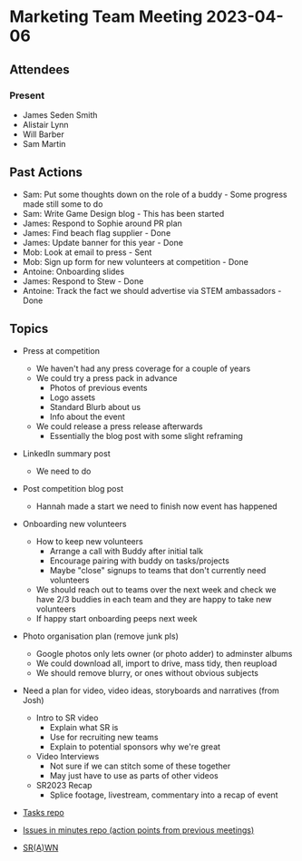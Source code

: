 # Marketing Team Meeting 2023-04-06

## Attendees

### Present

- James Seden Smith
- Alistair Lynn
- Will Barber
- Sam Martin

## Past Actions

- Sam: Put some thoughts down on the role of a buddy - Some progress made still some to do
- Sam: Write Game Design blog - This has been started
- James: Respond to Sophie around PR plan
- James: Find beach flag supplier - Done
- James: Update banner for this year - Done
- Mob: Look at email to press - Sent
- Mob: Sign up form for new volunteers at competition - Done
- Antoine: Onboarding slides
- James: Respond to Stew - Done
- Antoine: Track the fact we should advertise via STEM ambassadors - Done


## Topics


- Press at competition
    - We haven't had any press coverage for a couple of years
    - We could try a press pack in advance
        - Photos of previous events
        - Logo assets
        - Standard Blurb about us
        - Info about the event
    - We could release a press release afterwards
        - Essentially the blog post with some slight reframing
- LinkedIn summary post
    - We need to do
- Post competition blog post
    - Hannah made a start we need to finish now event has happened
- Onboarding new volunteers
    - How to keep new volunteers
        - Arrange a call with Buddy after initial talk
        - Encourage pairing with buddy on tasks/projects
        - Maybe "close" signups to teams that don't currently need volunteers
    - We should reach out to teams over the next week and check we have 2/3 buddies in each team and they are happy to take new volunteers
    - If happy start onboarding peeps next week
- Photo organisation plan (remove junk pls)
    - Google photos only lets owner (or photo adder) to adminster albums
    - We could download all, import to drive, mass tidy, then reupload
    - We should remove blurry, or ones without obvious subjects
- Need a plan for video, video ideas, storyboards and narratives (from Josh)
    - Intro to SR video
        - Explain what SR is
        - Use for recruiting new teams
        - Explain to potential sponsors why we're great
    - Video Interviews
        - Not sure if we can stitch some of these together
        - May just have to use as parts of other videos
    - SR2023 Recap
        - Splice footage, livestream, commentary into a recap of event

- [Tasks repo](https://github.com/srobo/tasks/issues?q=is%3Aopen+is%3Aissue+label%3A%22A%3A+Media)
- [Issues in minutes repo (action points from previous meetings)](https://github.com/srobo/marketing-team-minutes/issues)
- [SR(A)WN](https://github.com/srobo/srawn/issues)